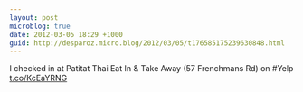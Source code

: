 ```yaml
---
layout: post
microblog: true
date: 2012-03-05 18:29 +1000
guid: http://desparoz.micro.blog/2012/03/05/t176585175239630848.html
---
```

I checked in at Patitat Thai Eat In &amp; Take Away (57 Frenchmans Rd) on #Yelp [t.co/KcEaYRNG](http://t.co/KcEaYRNG)
